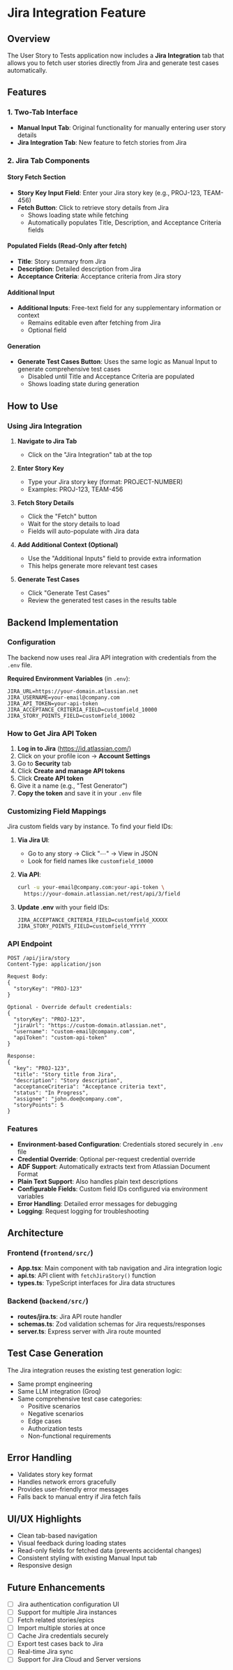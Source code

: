 # Jira Integration Feature

## Overview
The User Story to Tests application now includes a **Jira Integration** tab that allows you to fetch user stories directly from Jira and generate test cases automatically.

## Features

### 1. Two-Tab Interface
- **Manual Input Tab**: Original functionality for manually entering user story details
- **Jira Integration Tab**: New feature to fetch stories from Jira

### 2. Jira Tab Components

#### Story Fetch Section
- **Story Key Input Field**: Enter your Jira story key (e.g., PROJ-123, TEAM-456)
- **Fetch Button**: Click to retrieve story details from Jira
  - Shows loading state while fetching
  - Automatically populates Title, Description, and Acceptance Criteria fields

#### Populated Fields (Read-Only after fetch)
- **Title**: Story summary from Jira
- **Description**: Detailed description from Jira
- **Acceptance Criteria**: Acceptance criteria from Jira story

#### Additional Input
- **Additional Inputs**: Free-text field for any supplementary information or context
  - Remains editable even after fetching from Jira
  - Optional field

#### Generation
- **Generate Test Cases Button**: Uses the same logic as Manual Input to generate comprehensive test cases
  - Disabled until Title and Acceptance Criteria are populated
  - Shows loading state during generation

## How to Use

### Using Jira Integration

1. **Navigate to Jira Tab**
   - Click on the "Jira Integration" tab at the top

2. **Enter Story Key**
   - Type your Jira story key (format: PROJECT-NUMBER)
   - Examples: PROJ-123, TEAM-456

3. **Fetch Story Details**
   - Click the "Fetch" button
   - Wait for the story details to load
   - Fields will auto-populate with Jira data

4. **Add Additional Context (Optional)**
   - Use the "Additional Inputs" field to provide extra information
   - This helps generate more relevant test cases

5. **Generate Test Cases**
   - Click "Generate Test Cases"
   - Review the generated test cases in the results table

## Backend Implementation

### Configuration
The backend now uses real Jira API integration with credentials from the `.env` file.

**Required Environment Variables** (in `.env`):
```env
JIRA_URL=https://your-domain.atlassian.net
JIRA_USERNAME=your-email@company.com
JIRA_API_TOKEN=your-api-token
JIRA_ACCEPTANCE_CRITERIA_FIELD=customfield_10000
JIRA_STORY_POINTS_FIELD=customfield_10002
```

### How to Get Jira API Token

1. **Log in to Jira** (https://id.atlassian.com/)
2. Click on your profile icon → **Account Settings**
3. Go to **Security** tab
4. Click **Create and manage API tokens**
5. Click **Create API token**
6. Give it a name (e.g., "Test Generator")
7. **Copy the token** and save it in your `.env` file

### Customizing Field Mappings

Jira custom fields vary by instance. To find your field IDs:

1. **Via Jira UI**:
   - Go to any story → Click "⋯" → View in JSON
   - Look for field names like `customfield_10000`

2. **Via API**:
   ```bash
   curl -u your-email@company.com:your-api-token \
     https://your-domain.atlassian.net/rest/api/3/field
   ```

3. **Update .env** with your field IDs:
   ```env
   JIRA_ACCEPTANCE_CRITERIA_FIELD=customfield_XXXXX
   JIRA_STORY_POINTS_FIELD=customfield_YYYYY
   ```

### API Endpoint
```
POST /api/jira/story
Content-Type: application/json

Request Body:
{
  "storyKey": "PROJ-123"
}

Optional - Override default credentials:
{
  "storyKey": "PROJ-123",
  "jiraUrl": "https://custom-domain.atlassian.net",
  "username": "custom-email@company.com",
  "apiToken": "custom-api-token"
}

Response:
{
  "key": "PROJ-123",
  "title": "Story title from Jira",
  "description": "Story description",
  "acceptanceCriteria": "Acceptance criteria text",
  "status": "In Progress",
  "assignee": "john.doe@company.com",
  "storyPoints": 5
}
```

### Features

- **Environment-based Configuration**: Credentials stored securely in `.env` file
- **Credential Override**: Optional per-request credential override
- **ADF Support**: Automatically extracts text from Atlassian Document Format
- **Plain Text Support**: Also handles plain text descriptions
- **Configurable Fields**: Custom field IDs configured via environment variables
- **Error Handling**: Detailed error messages for debugging
- **Logging**: Request logging for troubleshooting

## Architecture

### Frontend (`frontend/src/`)
- **App.tsx**: Main component with tab navigation and Jira integration logic
- **api.ts**: API client with `fetchJiraStory()` function
- **types.ts**: TypeScript interfaces for Jira data structures

### Backend (`backend/src/`)
- **routes/jira.ts**: Jira API route handler
- **schemas.ts**: Zod validation schemas for Jira requests/responses
- **server.ts**: Express server with Jira route mounted

## Test Case Generation
The Jira integration reuses the existing test generation logic:
- Same prompt engineering
- Same LLM integration (Groq)
- Same comprehensive test case categories:
  - Positive scenarios
  - Negative scenarios
  - Edge cases
  - Authorization tests
  - Non-functional requirements

## Error Handling
- Validates story key format
- Handles network errors gracefully
- Provides user-friendly error messages
- Falls back to manual entry if Jira fetch fails

## UI/UX Highlights
- Clean tab-based navigation
- Visual feedback during loading states
- Read-only fields for fetched data (prevents accidental changes)
- Consistent styling with existing Manual Input tab
- Responsive design

## Future Enhancements
- [ ] Jira authentication configuration UI
- [ ] Support for multiple Jira instances
- [ ] Fetch related stories/epics
- [ ] Import multiple stories at once
- [ ] Cache Jira credentials securely
- [ ] Export test cases back to Jira
- [ ] Real-time Jira sync
- [ ] Support for Jira Cloud and Server versions
